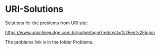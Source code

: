 # URI-Solutions
Solutions for the problems from URI site: 

https://www.urionlinejudge.com.br/judge/login?redirect=%2Fen%2Flogin


The problems link is in the folder Problems.
